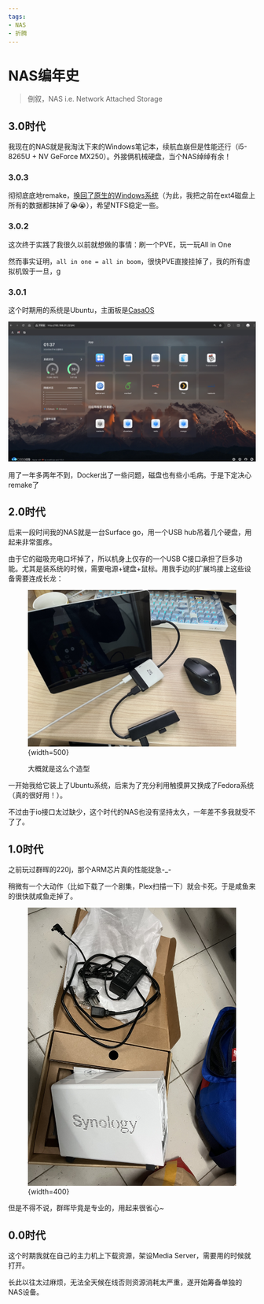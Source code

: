 ```yaml
---
tags:
- NAS
- 折腾
---
```


# NAS编年史
> 倒叙，NAS i.e. Network Attached Storage

## 3.0时代
我现在的NAS就是我淘汰下来的Windows笔记本，续航血崩但是性能还行（i5-8265U + NV GeForce MX250）。外接俩机械硬盘，当个NAS绰绰有余！

### 3.0.3

彻彻底底地remake，[换回了原生的Windows系统](./windows)（为此，我把之前在ext4磁盘上所有的数据都抹掉了😭😭），希望NTFS稳定一些。

### 3.0.2
这次终于实践了我很久以前就想做的事情：刷一个PVE，玩一玩All in One

然而事实证明，`all in one = all in boom`，很快PVE直接挂掉了，我的所有虚拟机毁于一旦，g

### 3.0.1
这个时期用的系统是Ubuntu，主面板是[CasaOS](https://casaos.io/)

![](assets/2024-06-16-01-37-47.png)

用了一年多两年不到，Docker出了一些问题，磁盘也有些小毛病。于是下定决心remake了

## 2.0时代
后来一段时间我的NAS就是一台Surface go，用一个USB hub吊着几个硬盘，用起来非常蛋疼。

由于它的磁吸充电口坏掉了，所以机身上仅存的一个USB C接口承担了巨多功能。尤其是装系统的时候，需要电源+键盘+鼠标。用我手边的扩展坞接上这些设备需要连成长龙：

<figure markdown>

![](assets/IMG_1515.jpg){width=500}

<figurecaption>大概就是这么个造型</figurecaption>

</figure>

一开始我给它装上了Ubuntu系统，后来为了充分利用触摸屏又换成了Fedora系统（真的很好用！）。

不过由于io接口太过缺少，这个时代的NAS也没有坚持太久，一年差不多我就受不了了。

## 1.0时代
之前玩过群晖的220j，那个ARM芯片真的性能捉急-_-

稍微有一个大动作（比如下载了一个剧集，Plex扫描一下）就会卡死。于是咸鱼来的很快就咸鱼走掉了。

<figure markdown>

![](assets/IMG_4778.jpg){width=400}

</figure>


但是不得不说，群晖毕竟是专业的，用起来很省心~

## 0.0时代
这个时期我就在自己的主力机上下载资源，架设Media Server，需要用的时候就打开。

长此以往太过麻烦，无法全天候在线否则资源消耗太严重，遂开始筹备单独的NAS设备。
